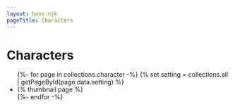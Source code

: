 ```yaml
---
layout: base.njk
pageTitle: Characters
---
```


# Characters

<ul class="thumb-list">
{%- for page in collections.character -%}
	{% set setting = collections.all | getPageById(page.data.setting) %}
  <li class="thumb-list-item">
		{% thumbnail page %}
	</li>
{%- endfor -%}
</ul>